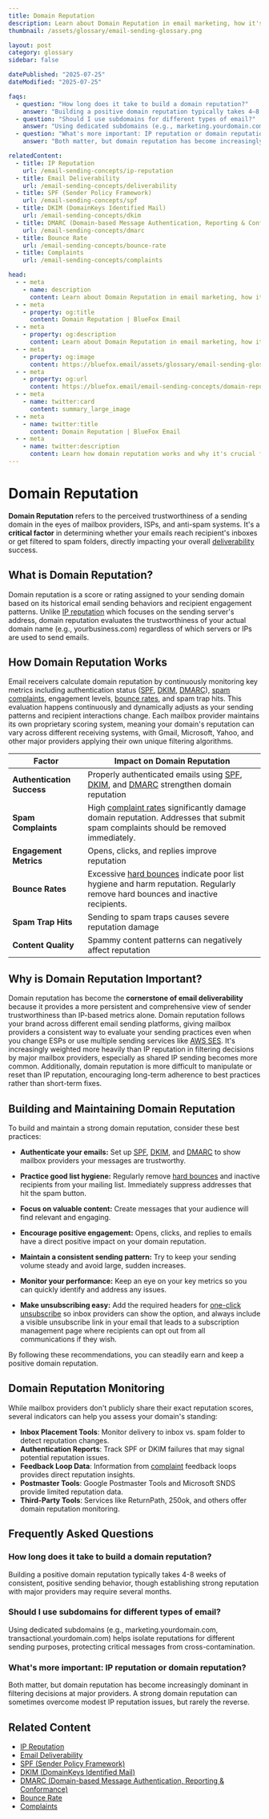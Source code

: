 ```yaml
---
title: Domain Reputation 
description: Learn about Domain Reputation in email marketing, how it's established, tracked, and why it's critical for email deliverability.
thumbnail: /assets/glossary/email-sending-glossary.png

layout: post
category: glossary
sidebar: false

datePublished: "2025-07-25"
dateModified: "2025-07-25"

faqs:
  - question: "How long does it take to build a domain reputation?"
    answer: "Building a positive domain reputation typically takes 4–8 weeks of consistent, positive sending behavior, though establishing strong reputation with major providers may require several months."
  - question: "Should I use subdomains for different types of email?"
    answer: "Using dedicated subdomains (e.g., marketing.yourdomain.com, transactional.yourdomain.com) helps isolate reputations for different sending purposes, protecting critical messages from cross-contamination."
  - question: "What's more important: IP reputation or domain reputation?"
    answer: "Both matter, but domain reputation has become increasingly dominant in filtering decisions at major providers. A strong domain reputation can sometimes overcome modest IP reputation issues, but rarely the reverse."

relatedContent:
  - title: IP Reputation
    url: /email-sending-concepts/ip-reputation
  - title: Email Deliverability
    url: /email-sending-concepts/deliverability
  - title: SPF (Sender Policy Framework)
    url: /email-sending-concepts/spf
  - title: DKIM (DomainKeys Identified Mail)
    url: /email-sending-concepts/dkim
  - title: DMARC (Domain-based Message Authentication, Reporting & Conformance)
    url: /email-sending-concepts/dmarc
  - title: Bounce Rate
    url: /email-sending-concepts/bounce-rate
  - title: Complaints
    url: /email-sending-concepts/complaints

head:
  - - meta
    - name: description
      content: Learn about Domain Reputation in email marketing, how it's established, tracked, and why it's critical for email deliverability.
  - - meta
    - property: og:title
      content: Domain Reputation | BlueFox Email
  - - meta
    - property: og:description
      content: Learn about Domain Reputation in email marketing, how it's established, tracked, and why it's critical for email deliverability.
  - - meta
    - property: og:image
      content: https://bluefox.email/assets/glossary/email-sending-glossary.png
  - - meta
    - property: og:url
      content: https://bluefox.email/email-sending-concepts/domain-reputation
  - - meta
    - name: twitter:card
      content: summary_large_image
  - - meta
    - name: twitter:title
      content: Domain Reputation | BlueFox Email
  - - meta
    - name: twitter:description
      content: Learn how domain reputation works and why it's crucial for email deliverability success.
---
```


<GlossaryNavigation />

# Domain Reputation

**Domain Reputation** refers to the perceived trustworthiness of a sending domain in the eyes of mailbox providers, ISPs, and anti-spam systems. It's a **critical factor** in determining whether your emails reach recipient's inboxes or get filtered to spam folders, directly impacting your overall [deliverability](/email-sending-concepts/deliverability) success.

## What is Domain Reputation?

Domain reputation is a score or rating assigned to your sending domain based on its historical email sending behaviors and recipient engagement patterns. Unlike [IP reputation](/email-sending-concepts/ip-reputation) which focuses on the sending server's address, domain reputation evaluates the trustworthiness of your actual domain name (e.g., yourbusiness.com) regardless of which servers or IPs are used to send emails.

## How Domain Reputation Works

Email receivers calculate domain reputation by continuously monitoring key metrics including authentication status ([SPF](/email-sending-concepts/spf), [DKIM](/email-sending-concepts/dkim), [DMARC](/email-sending-concepts/dmarc)), [spam complaints](/email-sending-concepts/complaints), engagement levels, [bounce rates](/email-sending-concepts/bounce-rate), and spam trap hits. This evaluation happens continuously and dynamically adjusts as your sending patterns and recipient interactions change. Each mailbox provider maintains its own proprietary scoring system, meaning your domain's reputation can vary across different receiving systems, with Gmail, Microsoft, Yahoo, and other major providers applying their own unique filtering algorithms.

| Factor | Impact on Domain Reputation |
|--------|---------------------------|
| **Authentication Success** | Properly authenticated emails using [SPF](/email-sending-concepts/spf), [DKIM](/email-sending-concepts/dkim), and [DMARC](/email-sending-concepts/dmarc) strengthen domain reputation |
| **Spam Complaints** | High [complaint rates](/email-sending-concepts/complaints) significantly damage domain reputation. Addresses that submit spam complaints should be removed immediately. |
| **Engagement Metrics** | Opens, clicks, and replies improve reputation |
| **Bounce Rates** | Excessive [hard bounces](/email-sending-concepts/hard-bounce) indicate poor list hygiene and harm reputation. Regularly remove hard bounces and inactive recipients. |
| **Spam Trap Hits** | Sending to spam traps causes severe reputation damage |
| **Content Quality** | Spammy content patterns can negatively affect reputation |

## Why is Domain Reputation Important?

Domain reputation has become the **cornerstone of email deliverability** because it provides a more persistent and comprehensive view of sender trustworthiness than IP-based metrics alone. Domain reputation follows your brand across different email sending platforms, giving mailbox providers a consistent way to evaluate your sending practices even when you change ESPs or use multiple sending services like [AWS SES](/aws-concepts/ses). It's increasingly weighted more heavily than IP reputation in filtering decisions by major mailbox providers, especially as shared IP sending becomes more common. Additionally, domain reputation is more difficult to manipulate or reset than IP reputation, encouraging long-term adherence to best practices rather than short-term fixes.

## Building and Maintaining Domain Reputation

To build and maintain a strong domain reputation, consider these best practices:

- **Authenticate your emails:** Set up [SPF](/email-sending-concepts/spf), [DKIM](/email-sending-concepts/dkim), and [DMARC](/email-sending-concepts/dmarc) to show mailbox providers your messages are trustworthy.

- **Practice good list hygiene:** Regularly remove [hard bounces](/email-sending-concepts/hard-bounce) and inactive recipients from your mailing list. Immediately suppress addresses that hit the spam button.

- **Focus on valuable content:** Create messages that your audience will find relevant and engaging.

- **Encourage positive engagement:** Opens, clicks, and replies to emails have a direct positive impact on your domain reputation.

- **Maintain a consistent sending pattern:** Try to keep your sending volume steady and avoid large, sudden increases.

- **Monitor your performance:** Keep an eye on your key metrics so you can quickly identify and address any issues.

- **Make unsubscribing easy:** Add the required headers for [one-click unsubscribe](/email-sending-concepts/one-click-unsubscribe) so inbox providers can show the option, and always include a visible unsubscribe link in your email that leads to a subscription management page where recipients can opt out from all communications if they wish.

By following these recommendations, you can steadily earn and keep a positive domain reputation.

## Domain Reputation Monitoring

While mailbox providers don't publicly share their exact reputation scores, several indicators can help you assess your domain's standing:

- **Inbox Placement Tools**: Monitor delivery to inbox vs. spam folder to detect reputation changes.
- **Authentication Reports**: Track SPF or DKIM failures that may signal potential reputation issues.
- **Feedback Loop Data**: Information from [complaint](/email-sending-concepts/complaints) feedback loops provides direct reputation insights.
- **Postmaster Tools**: Google Postmaster Tools and Microsoft SNDS provide limited reputation data.
- **Third-Party Tools**: Services like ReturnPath, 250ok, and others offer domain reputation monitoring.

## Frequently Asked Questions

### How long does it take to build a domain reputation?
Building a positive domain reputation typically takes 4-8 weeks of consistent, positive sending behavior, though establishing strong reputation with major providers may require several months.

### Should I use subdomains for different types of email?
Using dedicated subdomains (e.g., marketing.yourdomain.com, transactional.yourdomain.com) helps isolate reputations for different sending purposes, protecting critical messages from cross-contamination.

### What's more important: IP reputation or domain reputation?
Both matter, but domain reputation has become increasingly dominant in filtering decisions at major providers. A strong domain reputation can sometimes overcome modest IP reputation issues, but rarely the reverse.

## Related Content

- [IP Reputation](/email-sending-concepts/ip-reputation)
- [Email Deliverability](/email-sending-concepts/deliverability)
- [SPF (Sender Policy Framework)](/email-sending-concepts/spf)
- [DKIM (DomainKeys Identified Mail)](/email-sending-concepts/dkim)
- [DMARC (Domain-based Message Authentication, Reporting & Conformance)](/email-sending-concepts/dmarc)
- [Bounce Rate](/email-sending-concepts/bounce-rate)
- [Complaints](/email-sending-concepts/complaints)

<GlossaryCTA />
